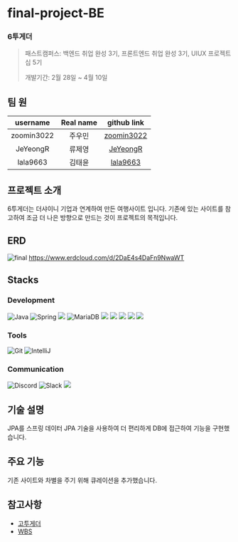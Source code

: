 # final-project-BE

<!--img src = "https://sm.ign.com/ign_kr/gallery/m/mario-golf/mario-golf-super-rush-trailer-screenshots-e3-2021_m3n8.jpg" width="700" height="400"/-->

### 6투게더
> 패스트캠퍼스: 백엔드 취업 완성 3기, 프론트엔드 취업 완성 3기, UIUX 프로젝트십 5기
> 
> 개발기간: 2월 28일 ~ 4월 10일

## 팀 원

|username|Real name|github link|
|:--:|:--:|:--:|
|zoomin3022|주우민|[zoomin3022](https://github.com/zoomin3022)|
|JeYeongR|류제영|[JeYeongR](https://github.com/JeYeongR)|
|lala9663|김태윤|[lala9663](https://github.com/lala9663)|

## 프로젝트 소개
6투게더는 더샤이니 기업과 연계하여 만든 여행사이트 입니다. 기존에 있는 사이트를 참고하여 조금 더 나은 방향으로 만드는 것이 프로젝트의 목적입니다. 

## ERD
![final](https://github.com/KDT3-Final-6/final-project-BE/assets/121492369/3d7de371-ffb9-4576-9d97-82d039e86291)
https://www.erdcloud.com/d/2DaE4s4DaFn9NwaWT

## Stacks

### Development

![Java](https://img.shields.io/badge/Java-007396.svg?&style=for-the-badge&logo=Java&logoColor=white)
![Spring](https://img.shields.io/badge/Spring-6DB33F.svg?&style=for-the-badge&logo=Spring&logoColor=white)
<img src="https://img.shields.io/badge/springboot-6DB33F?style=for-the-badge&logo=springboot&logoColor=white">
![MariaDB](https://img.shields.io/badge/MariaDB-003545?style=for-the-badge&logo=mariadb&logoColor=white)
<img src="https://img.shields.io/badge/spring data jpa-6DB33F?style=for-the-badge&logo=Spring&logoColor=white">
<img src="https://img.shields.io/badge/amazonaws-232F3E?style=for-the-badge&logo=amazonaws&logoColor=white">
<img src="https://img.shields.io/badge/Redis-DC382D?style=for-the-badge&logo=Redis&logoColor=white">
<img src="https://img.shields.io/badge/Amazon EC2-2FF9900?style=for-the-badge&logo=Amazon EC2&logoColor=white">
<img src="https://img.shields.io/badge/Amazon S3-569A31?style=for-the-badge&logo=Amazon S3&logoColor=white">

### Tools
![Git](https://img.shields.io/badge/Git-F05032.svg?&style=for-the-badge&logo=Git&logoColor=white)
![IntelliJ](https://img.shields.io/badge/IntelliJ_IDEA-000000.svg?style=for-the-badge&logo=intellij-idea&logoColor=white)

### Communication
![Discord](https://img.shields.io/badge/Discord-5865F2?style=for-the-badge&logo=discord&logoColor=white)
![Slack](https://img.shields.io/badge/Slack-4A154B?style=for-the-badge&logo=slack&logoColor=white)
<img src="https://img.shields.io/badge/KakaoTalk-FFCD00?style=for-the-badge&logo=KakaoTalk&logoColor=white">

## 기술 설명
JPA를 스프링 데이터 JPA 기술을 사용하여 더 편리하게 DB에 접근하여 기능을 구현했습니다.

## 주요 기능
기존 사이트와 차별을 주기 위해 큐레이션을 추가했습니다.

<!-- ## 아키텍처 -->

## 참고사항

- [고투게더](https://www.gotogether-s.com/)
- [WBS](https://docs.google.com/spreadsheets/d/1AQzrYa1IMbL9mLtnan5W2zdAc6FLdRXUBUAwxUElsLE/edit#gid=1948293153)

